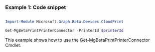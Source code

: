 ### Example 1: Code snippet

```powershell

Import-Module Microsoft.Graph.Beta.Devices.CloudPrint

Get-MgBetaPrintPrinterConnector -PrinterId $printerId

```
This example shows how to use the Get-MgBetaPrintPrinterConnector Cmdlet.


